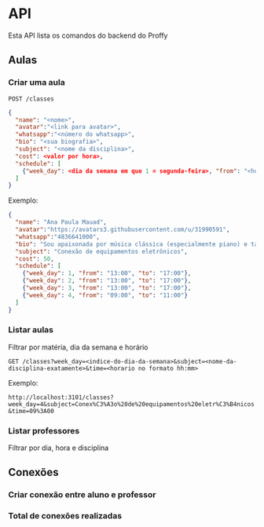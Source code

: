 # API

Esta API lista os comandos do backend do Proffy

## Aulas

### Criar uma aula

`POST /classes`

```JSON
{
  "name": "<nome>",
  "avatar":"<link para avatar>",
  "whatsapp":"<número do whatsapp>",
  "bio": "<sua biografia>",
  "subject": "<nome da disciplina>",
  "cost": <valor por hora>,
  "schedule": [
    {"week_day": <dia da semana em que 1 = segunda-feira>, "from": "<horário no formato hh:mm>", "to": "<horário no formato hh:mm>"}
  ]
}
```

Exemplo:

```JSON
{
  "name": "Ana Paula Mauad",
  "avatar":"https://avatars3.githubusercontent.com/u/31990591",
  "whatsapp":"4836641000",
  "bio": "Sou apaixonada por música clássica (especialmente piano) e também gosto de rock, pop, samba e choro.<br /><br />Para ouvir esta música com qualidade e também acompanhar os vídeos, é preciso conectar vários equipamentos eletrônicos, às vezes equipamentos antigos. Como muitas pessoas desconhecem como fazer exatamente isto, este curso irá mostrar as diferenças entre os conectores, a sua finalidade e as várias possibilidades de combinações.",
  "subject": "Conexão de equipamentos eletrônicos",
  "cost": 50,
  "schedule": [
    {"week_day": 1, "from": "13:00", "to": "17:00"},
    {"week_day": 2, "from": "13:00", "to": "17:00"},
    {"week_day": 3, "from": "13:00", "to": "17:00"},
    {"week_day": 4, "from": "09:00", "to": "11:00"}
  ]
}
```

### Listar aulas

Filtrar por matéria, dia da semana e horário

`GET /classes?week_day=<indice-do-dia-da-semana>&subject=<nome-da-disciplina-exatamente>&time=<horario no formato hh:mm>`

Exemplo:

`http://localhost:3101/classes?week_day=4&subject=Conex%C3%A3o%20de%20equipamentos%20eletr%C3%B4nicos&time=09%3A00`

### Listar professores

Filtrar por dia, hora e disciplina

## Conexões

### Criar conexão entre aluno e professor

### Total de conexões realizadas
